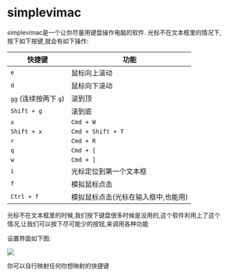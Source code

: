 # simplevimac

simplevimac是一个让你尽量用键盘操作电脑的软件.
光标不在文本框里的情况下,按下如下按键,就会有如下操作:


| 快捷键              | 功能                |
| ---------------- | ----------------- |
| `e`              | 鼠标向上滚动            |
| `d`              | 鼠标向下滚动            |
| `gg` (连续按两下 `g`) | 滚到顶               |
| `Shift + g`      | 滚到底               |
| `x`              | `Cmd + W`         |
| `Shift + x`      | `Cmd + Shift + T` |
| `r`              | `Cmd + R`         |
| `q`              | `Cmd + [`         |
| `w`              | `Cmd + ]`         |
| `i`              | 光标定位到第一个文本框       |
| `f`              | 模拟鼠标点击          |
| `Ctrl + f`       | 模拟鼠标点击(光标在输入框中,也能用)         |


光标不在文本框里的时候,我们按下键盘很多时候是没用的,这个软件利用上了这个情况,让我们可以按下尽可能少的按钮,来调用各种功能

设置界面如下图:

![](https://github.com/user-attachments/assets/113a017f-8c53-43f4-9ce8-99dbac8c0ede)

你可以自行映射任何你想映射的快捷键
